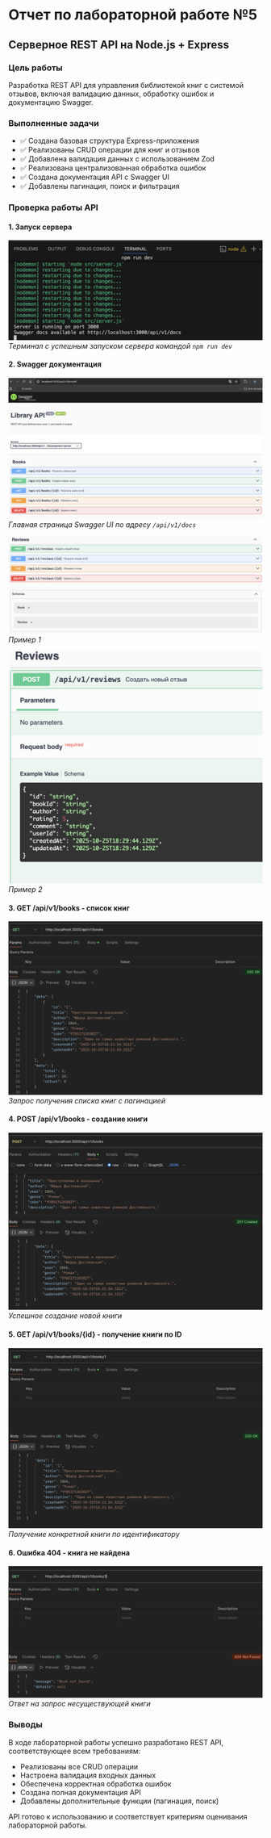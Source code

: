 # Отчет по лабораторной работе №5
## Серверное REST API на Node.js + Express

### Цель работы
Разработка REST API для управления библиотекой книг с системой отзывов, включая валидацию данных, обработку ошибок и документацию Swagger.

### Выполненные задачи
- ✅ Создана базовая структура Express-приложения
- ✅ Реализованы CRUD операции для книг и отзывов
- ✅ Добавлена валидация данных с использованием Zod
- ✅ Реализована централизованная обработка ошибок
- ✅ Создана документация API с Swagger UI
- ✅ Добавлены пагинация, поиск и фильтрация

### Проверка работы API

#### 1. Запуск сервера
![Запуск сервера](img/start.png)
*Терминал с успешным запуском сервера командой `npm run dev`*

#### 2. Swagger документация
![Swagger документация](img/swagger1.png)
*Главная страница Swagger UI по адресу `/api/v1/docs`*

![Swagger документация](img/swagger2.png)
*Пример 1*

![Swagger документация](img/swaggerRew.png)
*Пример 2*

#### 3. GET /api/v1/books - список книг
![GET Books](img/getList.png)
*Запрос получения списка книг с пагинацией*

#### 4. POST /api/v1/books - создание книги
![POST Book](img/post.png)
*Успешное создание новой книги*

#### 5. GET /api/v1/books/{id} - получение книги по ID
![GET Book by ID](img/get.png)
*Получение конкретной книги по идентификатору*

#### 6. Ошибка 404 - книга не найдена
![404 Error](img/getError.png)
*Ответ на запрос несуществующей книги*

### Выводы

В ходе лабораторной работы успешно разработано REST API, соответствующее всем требованиям:

- Реализованы все CRUD операции
- Настроена валидация входных данных
- Обеспечена корректная обработка ошибок
- Создана полная документация API
- Добавлены дополнительные функции (пагинация, поиск)

API готово к использованию и соответствует критериям оценивания лабораторной работы.